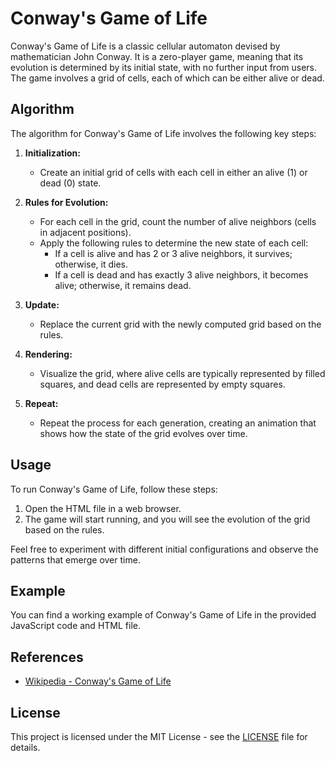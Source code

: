 # Conway's Game of Life

Conway's Game of Life is a classic cellular automaton devised by mathematician
John Conway. It is a zero-player game, meaning that its evolution is determined
by its initial state, with no further input from users. The game involves a grid
of cells, each of which can be either alive or dead.

## Algorithm

The algorithm for Conway's Game of Life involves the following key steps:

1. **Initialization:**
   - Create an initial grid of cells with each cell in either an
   alive (1) or dead (0) state.

2. **Rules for Evolution:**
   - For each cell in the grid, count the number of alive neighbors
   (cells in adjacent positions).
   - Apply the following rules to determine the new state of each cell:
     - If a cell is alive and has 2 or 3 alive neighbors, it survives;
     otherwise, it dies.
     - If a cell is dead and has exactly 3 alive neighbors, it becomes
     alive; otherwise, it remains dead.

3. **Update:**
   - Replace the current grid with the newly computed grid based on the rules.

4. **Rendering:**
   - Visualize the grid, where alive cells are typically represented by
   filled squares, and dead cells are represented by empty squares.

5. **Repeat:**
   - Repeat the process for each generation, creating an animation that
   shows how the state of the grid evolves over time.

## Usage

To run Conway's Game of Life, follow these steps:

1. Open the HTML file in a web browser.
2. The game will start running, and you will see the evolution
of the grid based on the rules.

Feel free to experiment with different initial configurations and
observe the patterns that emerge over time.

## Example

You can find a working example of Conway's Game of Life in the
provided JavaScript code and HTML file.

## References

- [Wikipedia - Conway's Game of Life](https://en.wikipedia.org/wiki/Conway%27s_Game_of_Life)

## License

This project is licensed under the MIT License - see the
[LICENSE](LICENSE) file for details.
